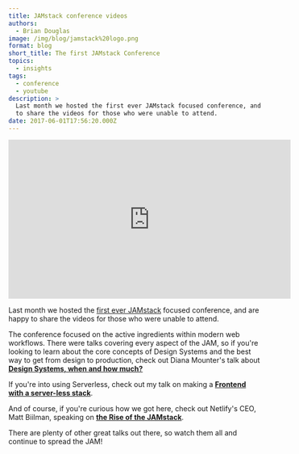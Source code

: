 ```yaml
---
title: JAMstack conference videos
authors:
  - Brian Douglas
image: /img/blog/jamstack%20logo.png
format: blog
short_title: The first JAMstack Conference
topics:
  - insights
tags:
  - conference
  - youtube
description: >
  Last month we hosted the first ever JAMstack focused conference, and are happy
  to share the videos for those who were unable to attend.
date: 2017-06-01T17:56:20.000Z
---
```

<iframe width="560" height="315" src="https://www.youtube.com/embed/uWTMEDEPw8c" frameborder="0" allowfullscreen></iframe>

Last month we hosted the [first ever JAMstack](http://activeingredients.info/) focused conference, and are happy to share the videos for those who were unable to attend.

The conference focused on the active ingredients within modern web workflows. There were talks covering every aspect of the JAM, so if you're looking to learn about the core concepts of Design Systems and the best way to get from design to production, check out Diana Mounter's talk about [**Design Systems, when and how much?**](https://www.youtube.com/watch?v=Hx02SaL_IH0&list=PLzlG0L9jlhEOwdVv4nJZW6c_MCLbmfs4z&index=10)

If you're into using Serverless, check out my talk on making a [**Frontend with a server-less stack**](https://www.youtube.com/watch?v=XpveOehxvoM&list=PLzlG0L9jlhEOwdVv4nJZW6c_MCLbmfs4z&index=1).

And of course, if you're curious how we got here, check out Netlify's CEO, Matt Biilman, speaking on [**the Rise of the JAMstack**](https://www.youtube.com/watch?v=uWTMEDEPw8c).

There are plenty of other great talks out there, so watch them all and continue to spread the JAM!
